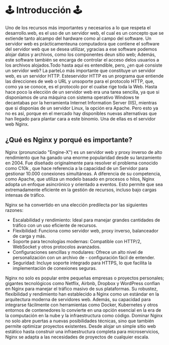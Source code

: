 # 🕹️ Introducción 🕹️

Uno de los recursos más importantes y necesarios a lo que respeta el desarrollo.web, es el uso de un servidor web, el cual es un concepto que se extiende tanto alcampo del hardware como al campo del software. Un servidor web es prácticamenteuna computadora que contiene el software del servidor web que se desea utilizar, ygracias a ese software podemos alojar datos y archivos, como los componentes deun sitio web; Además, este software también se encarga de controlar el acceso delos usuarios a los archivos alojados.Todo hasta aquí es entendible, pero, ¿en qué consiste un servidor web? La parteLo más importante que constituye un servidor web, es un servidor HTTP. Esteservidor HTTP es un programa que entiende las direcciones de web o URL y unsoporte para el protocolo HTTP, que, como ya se conoce, es el protocolo por el cualse rige toda la Web.
Hasta hace poco la elección de un servidor web era una tarea sencilla, ya que si disponíamos de una máquina con sistema operativo Windows te decantabas por la herramienta Internet Information Server (IIS), mientras que si disponías de un servidor Linux, la opción era Apache. Pero esto ya no es así, porque en el mercado hay disponibles nuevas alternativas que han llegado para plantar cara a este binomio. Una de ellas es el servidor web Nginx.

## ¿Qué es Nginx y porqué es importante? 

Nginx (pronunciado "Engine-X") es un servidor web y proxy inverso de alto rendimiento que ha ganado una enorme popularidad desde su lanzamiento en 2004. Fue diseñado originalmente para resolver el problema conocido como C10k , que hace referencia a la capacidad de un Servidor para gestionar 10.000 conexiones simultáneas. A diferencia de su competencia, como Apache, que utiliza un modelo basado en procesos o hilos, Nginx adopta un enfoque asincrónico y orientado a eventos. Esto permite que sea extremadamente eficiente en la gestión de recursos, incluso bajo cargas intensas de tráfico.

Nginx se ha convertido en una elección predilecta por las siguientes razones:

- Escalabilidad y rendimiento: Ideal para manejar grandes cantidades de tráfico con un uso eficiente de recursos. 
- Flexibilidad: Funciona como servidor web, proxy inverso, balanceador de carga y más.  
- Soporte para tecnologías modernas: Compatible con HTTP/2, WebSocket y otros protocolos avanzados.  
- Configuraciones sencillas y modulares: Ofrece un alto nivel de personalización con un archivo de - configuración fácil de entender.  
- Seguridad: Incluye soporte integrado para HTTPS, lo que facilita la implementación de conexiones seguras.

Nginx no solo es popular entre pequeñas empresas o proyectos personales; gigantes tecnológicos como Netflix, Airbnb, Dropbox y WordPress confían en Nginx para manejar el tráfico masivo de sus plataformas. Su robustez, flexibilidad y rendimiento han establecido a Nginx como un estándar en la arquitectura moderna de servidores web.
Además, su capacidad para integrarse fácilmente con herramientas como Docker, Kubernetes y otros entornos de contenedores lo convierte en una opción esencial en la era de la computación en la nube y la infraestructura como código.
Dominar Nginx no solo abre puertas a nuevas posibilidades técnicas, sino que también permite optimizar proyectos existentes. Desde alojar un simple sitio web estático hasta construir una infraestructura completa para microservicios, Nginx se adapta a las necesidades de proyectos de cualquier escala.
